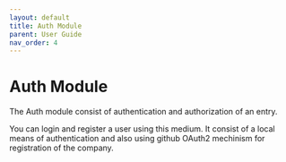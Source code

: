 ```yaml
---
layout: default
title: Auth Module
parent: User Guide
nav_order: 4
---
```


# Auth Module

The Auth module consist of authentication and authorization of an entry.


You can login and register a user using this medium. It consist of a local means of authentication and also using github OAuth2 mechinism for registration of the company.
